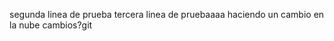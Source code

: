 <!-- Haciendo pruebas con git -->
segunda linea de prueba
tercera linea de pruebaaaa
haciendo un cambio en la nube
cambios?git 